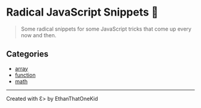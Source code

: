 # Radical JavaScript Snippets 🧠

> Some radical snippets for some JavaScript tricks that come up every now and then.

## Categories

* [array](array-snippets.js)
* [function](function-snippets.js)
* [math](math-snippets.js)

---

Created with Ɛ> by EthanThatOneKid
